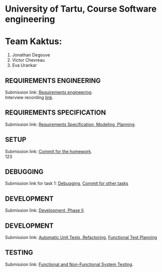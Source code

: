 # University of Tartu, Course Software engineering

# Team Kaktus:
1. Jonathan Degouve
2. Victor Chevreau
3. Eva Urankar

## REQUIREMENTS ENGINEERING
Submission link: [Requirements engineering](https://bitbucket.org/software-engineering-kaktus/lg10-kaktus/wiki/HW-1%20Requirements%20engineering). <br>
Interview recording [link](https://tartuulikool-my.sharepoint.com/:u:/g/personal/degouve_ut_ee/EQzucp1CaFRAi9PJR6d4_tMBrgyHcBXIruw2Wn_2nV-sRg?nav=eyJyZWZlcnJhbEluZm8iOnsicmVmZXJyYWxBcHAiOiJPbmVEcml2ZUZvckJ1c2luZXNzIiwicmVmZXJyYWxBcHBQbGF0Zm9ybSI6IldlYiIsInJlZmVycmFsTW9kZSI6InZpZXciLCJyZWZlcnJhbFZpZXciOiJNeUZpbGVzTGlua0RpcmVjdCJ9fQ&e=iCryyW).

## REQUIREMENTS SPECIFICATION
Submission link: [Requirements Specification, Modeling, Planning](https://bitbucket.org/software-engineering-kaktus/lg10-kaktus/wiki/HW-2%20Requirements%20Specification,%20Modeling,%20Planning).

## SETUP
Submission link: [Commit for the homework](https://bitbucket.org/software-engineering-kaktus/lg10-kaktus/commits/7c35f96f5ac7a7fff06a52131adea54e7c3212e4). <br>
123

## DEBUGGING
Submission link for task 1: [Debugging](https://bitbucket.org/software-engineering-kaktus/lg10-kaktus/wiki/HW-4%20Development%20Phase%20I), [Commit for other tasks](https://bitbucket.org/software-engineering-kaktus/lg10-kaktus/commits/tag/homework-4) <br>

## DEVELOPMENT
Submission link: [Development, Phase II](https://bitbucket.org/software-engineering-kaktus/lg10-kaktus/commits/tag/homework-5). <br>

## DEVELOPMENT
Submission link: [Automatic Unit Tests, Refactoring](https://bitbucket.org/software-engineering-kaktus/lg10-kaktus/commits/tag/homework-6), [Functional Test Planning](https://bitbucket.org/software-engineering-kaktus/lg10-kaktus/wiki/HW-6%20Functional%20Test%20Planning) <br>

## TESTING
Submission link: [Functional and Non-Functional System Testing](https://bitbucket.org/software-engineering-kaktus/lg10-kaktus/wiki/HW-7%20Functional%20and%20Non-Functional%20System%20Testing).

